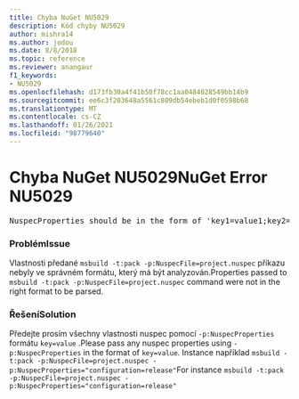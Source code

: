 ```yaml
---
title: Chyba NuGet NU5029
description: Kód chyby NU5029
author: mishra14
ms.author: jodou
ms.date: 8/8/2018
ms.topic: reference
ms.reviewer: anangaur
f1_keywords:
- NU5029
ms.openlocfilehash: d173fb30a4f41b50f78cc1aa0484028549bb14b9
ms.sourcegitcommit: ee6c3f203648a5561c809db54ebeb1d0f0598b68
ms.translationtype: MT
ms.contentlocale: cs-CZ
ms.lasthandoff: 01/26/2021
ms.locfileid: "98779640"
---
```

# <a name="nuget-error-nu5029"></a><span data-ttu-id="1dfb1-103">Chyba NuGet NU5029</span><span class="sxs-lookup"><span data-stu-id="1dfb1-103">NuGet Error NU5029</span></span>
<pre>NuspecProperties should be in the form of 'key1=value1;key2=value2'.</pre>

### <a name="issue"></a><span data-ttu-id="1dfb1-104">Problém</span><span class="sxs-lookup"><span data-stu-id="1dfb1-104">Issue</span></span>

<span data-ttu-id="1dfb1-105">Vlastnosti předané `msbuild -t:pack -p:NuspecFile=project.nuspec` příkazu nebyly ve správném formátu, který má být analyzován.</span><span class="sxs-lookup"><span data-stu-id="1dfb1-105">Properties passed to `msbuild -t:pack -p:NuspecFile=project.nuspec` command were not in the right format to be parsed.</span></span>


### <a name="solution"></a><span data-ttu-id="1dfb1-106">Řešení</span><span class="sxs-lookup"><span data-stu-id="1dfb1-106">Solution</span></span>

<span data-ttu-id="1dfb1-107">Předejte prosím všechny vlastnosti nuspec pomocí `-p:NuspecProperties` formátu `key=value` .</span><span class="sxs-lookup"><span data-stu-id="1dfb1-107">Please pass any nuspec properties using `-p:NuspecProperties` in the format of `key=value`.</span></span> <span data-ttu-id="1dfb1-108">Instance například `msbuild -t:pack -p:NuspecFile=project.nuspec -p:NuspecProperties="configuration=release"`</span><span class="sxs-lookup"><span data-stu-id="1dfb1-108">For instance `msbuild -t:pack -p:NuspecFile=project.nuspec -p:NuspecProperties="configuration=release"`</span></span>


